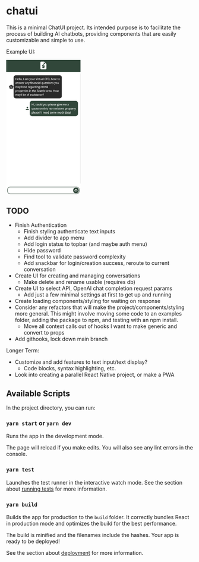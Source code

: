 # chatui

This is a minimal ChatUI project. Its intended purpose is to facilitate the process of building AI chatbots, providing components that are easily customizable and simple to use.

Example UI:

<img src="/public/chatui-example.png" alt="drawing" width="200"/>

## TODO

- Finish Authentication
  - Finish styling authenticate text inputs
  - Add divider to app menu
  - Add login status to topbar (and maybe auth menu)
  - Hide password
  - Find tool to validate password complexity
  - Add snackbar for login/creation success, reroute to current conversation
- Create UI for creating and managing conversations
  - Make delete and rename usable (requires db)
- Create UI to select API, OpenAI chat completion request params
  - Add just a few minimal settings at first to get up and running
- Create loading components/styling for waiting on response
- Consider any refactors that will make the project/components/styling more general. This might involve moving some code to an examples folder, adding the package to npm, and testing with an npm install.
  - Move all context calls out of hooks I want to make generic and convert to props
- Add githooks, lock down main branch

Longer Term:

- Customize and add features to text input/text display?
  - Code blocks, syntax highlighting, etc.
- Look into creating a parallel React Native project, or make a PWA

## Available Scripts

In the project directory, you can run:

### `yarn start` or `yarn dev`

Runs the app in the development mode.

The page will reload if you make edits.
You will also see any lint errors in the console.

### `yarn test`

Launches the test runner in the interactive watch mode.
See the section about [running tests](https://facebook.github.io/create-react-app/docs/running-tests) for more information.

### `yarn build`

Builds the app for production to the `build` folder.
It correctly bundles React in production mode and optimizes the build for the best performance.

The build is minified and the filenames include the hashes.
Your app is ready to be deployed!

See the section about [deployment](https://facebook.github.io/create-react-app/docs/deployment) for more information.
